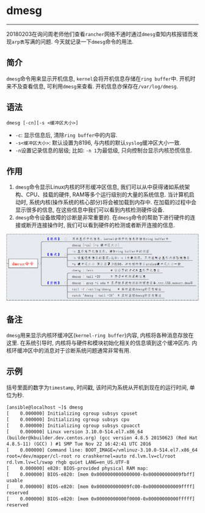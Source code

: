 # dmesg

---

20180203在询问周老师他们查看`rancher`网络不通时通过`dmesg`查知内核报错而发现`arp表`写满的问题. 今天就记录一下`dmesg`命令的用法.

## 简介

`dmesg`命令用来显示开机信息, `kernel`会将开机信息存储在`ring buffer`中. 开机时来不及查看信息, 可利用`dmesg`来查看. 开机信息亦保存在`/var/log/dmesg`.

## 语法

```
dmesg [-cn][-s <缓冲区大小>]
```

* `-c`: 显示信息后, 清除`ring buffer`中的内容.
* `-s<缓冲区大小>`: 默认设置为8196, 与内核的默认`syslog`缓冲区大小一致.
* `-n`设置记录信息的层级; 比如: `-n 1`为最低级, 只向控制台显示内核恐慌信息.

## 作用

1. `dmesg`命令显示Linux内核的环形缓冲区信息, 我们可以从中获得诸如系统架构、CPU、挂载的硬件, RAM等多个运行级别的大量的系统信息. 当计算机启动时, 系统内核(操作系统的核心部分)将会被加载到内存中. 在加载的过程中会显示很多的信息, 在这些信息中我们可以看到内核检测硬件设备.
2. `dmesg`命令设备故障的诊断是非常重要的. 在`dmesg`命令的帮助下进行硬件的连接或断开连接操作时, 我们可以看到硬件的检测或者断开连接的信息.

![dmesg](./img/dmesg.png)

## 备注

`dmesg`用来显示内核环缓冲区(`kernel-ring buffer`)内容, 内核将各种消息存放在这里. 在系统引导时, 内核将与硬件和模块初始化相关的信息填到这个缓冲区内. 内核环缓冲区中的消息对于诊断系统问题通常非常有用.

## 示例

括号里面的数字为`timestamp`, 时间戳, 该时间为系统从开机到现在的运行时间, 单位为秒.

```
[ansible@localhost ~]$ dmesg
[    0.000000] Initializing cgroup subsys cpuset
[    0.000000] Initializing cgroup subsys cpu
[    0.000000] Initializing cgroup subsys cpuacct
[    0.000000] Linux version 3.10.0-514.el7.x86_64 (builder@kbuilder.dev.centos.org) (gcc version 4.8.5 20150623 (Red Hat 4.8.5-11) (GCC) ) #1 SMP Tue Nov 22 16:42:41 UTC 2016
[    0.000000] Command line: BOOT_IMAGE=/vmlinuz-3.10.0-514.el7.x86_64 root=/dev/mapper/cl-root ro crashkernel=auto rd.lvm.lv=cl/root rd.lvm.lv=cl/swap rhgb quiet LANG=en_US.UTF-8
[    0.000000] e820: BIOS-provided physical RAM map:
[    0.000000] BIOS-e820: [mem 0x0000000000000000-0x000000000009fbff] usable
[    0.000000] BIOS-e820: [mem 0x000000000009fc00-0x000000000009ffff] reserved
[    0.000000] BIOS-e820: [mem 0x00000000000f0000-0x00000000000fffff] reserved
```